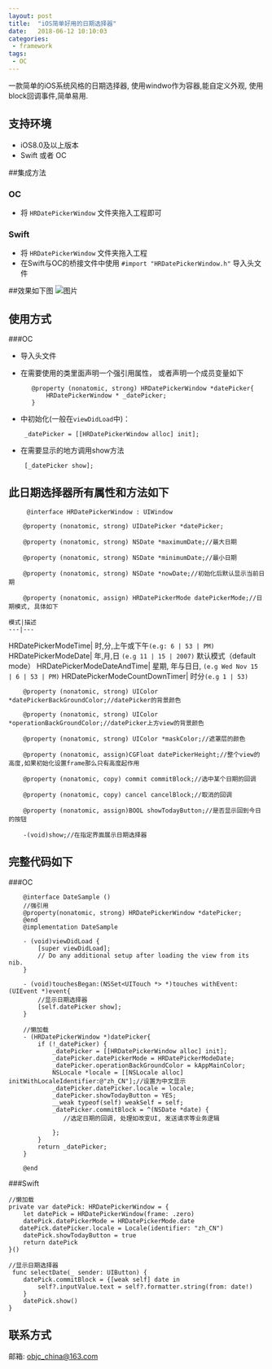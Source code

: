 ```yaml
---
layout: post
title:  "iOS简单好用的日期选择器"
date:   2018-06-12 10:10:03
categories:
 - framework
tags:
 - OC
---
```


一款简单的iOS系统风格的日期选择器, 使用windwo作为容器,能自定义外观, 使用block回调事件,简单易用.

<!--more-->

## 支持环境

- iOS8.0及以上版本
- Swift 或者 OC

##集成方法

### OC
- 将 `HRDatePickerWindow` 文件夹拖入工程即可

### Swift
- 将 `HRDatePickerWindow` 文件夹拖入工程
- 在Swift与OC的桥接文件中使用 `#import "HRDatePickerWindow.h"` 导入头文件

##效果如下图
![图片](/assets/images/DatePicker/datePicker.png)
	

## 使用方式

###OC

- 导入头文件
- 在需要使用的类里面声明一个强引用属性， 或者声明一个成员变量如下
	
		 @property (nonatomic, strong) HRDatePickerWindow *datePicker{
			 HRDatePickerWindow * _datePicker;
		 }
	 
	 
-  中初始化(一般在`viewDidLoad`中)： 

		_datePicker = [[HRDatePickerWindow alloc] init];

-  在需要显示的地方调用show方法

 		[_datePicker show];
 	
 ## 此日期选择器所有属性和方法如下
 
		 @interface HRDatePickerWindow : UIWindow
		 
		@property (nonatomic, strong) UIDatePicker *datePicker;
		
		@property (nonatomic, strong) NSDate *maximumDate;//最大日期
		
		@property (nonatomic, strong) NSDate *minimumDate;//最小日期
		
		@property (nonatomic, strong) NSDate *nowDate;//初始化后默认显示当前日期
		
		@property (nonatomic, assign) HRDatePickerMode datePickerMode;//日期模式, 具体如下
		
	模式|描述
	---|---
HRDatePickerModeTime| 时,分,上午或下午`(e.g: 6 | 53 | PM)`
HRDatePickerModeDate|   年,月,日 `(e.g 11 | 15 | 2007)` 默认模式（default mode）
HRDatePickerModeDateAndTime| 星期, 年与日日, `(e.g Wed Nov 15 | 6 | 53 | PM)`
HRDatePickerModeCountDownTimer| 时分`(e.g 1 | 53)`
				
		
		@property (nonatomic, strong) UIColor *datePickerBackGroundColor;//datePicker的背景颜色
		
		@property (nonatomic, strong) UIColor *operationBackGroundColor;//datePicker上方view的背景颜色
		
		@property (nonatomic, strong) UIColor *maskColor;//遮罩层的颜色
			
		@property (nonatomic, assign)CGFloat datePickerHeight;//整个view的高度,如果初始化设置frame那么只有高度起作用
		
		@property (nonatomic, copy) commit commitBlock;//选中某个日期的回调
		
		@property (nonatomic, copy) cancel cancelBlock;//取消的回调
		
		@property (nonatomic, assign)BOOL showTodayButton;//是否显示回到今日的按钮
		
		-(void)show;//在指定界面展示日期选择器
 		

## 完整代码如下

###OC

		@interface DateSample ()
		//强引用
		@property(nonatomic, strong) HRDatePickerWindow *datePicker;
		@end
		@implementation DateSample
		
		- (void)viewDidLoad {
		    [super viewDidLoad];
		    // Do any additional setup after loading the view from its nib.
		}
		
		- (void)touchesBegan:(NSSet<UITouch *> *)touches withEvent:(UIEvent *)event{
			//显示日期选择器
			[self.datePicker show];
		}
		
		//懒加载
		- (HRDatePickerWindow *)datePicker{
		    if (!_datePicker) {
		        _datePicker = [[HRDatePickerWindow alloc] init];
		        _datePicker.datePickerMode = HRDatePickerModeDate;
		        _datePicker.operationBackGroundColor = kAppMainColor;
		        NSLocale *locale = [[NSLocale alloc] initWithLocaleIdentifier:@"zh_CN"];//设置为中文显示
		        _datePicker.datePicker.locale = locale;
		        _datePicker.showTodayButton = YES;
		        __weak typeof(self) weakSelf = self;
		        _datePicker.commitBlock = ^(NSDate *date) {
		           //选定日期的回调, 处理如改变UI, 发送请求等业务逻辑
		            
		        };
		    }
		    return _datePicker;
		}
		
		@end


###Swift

	//懒加载
    private var datePick: HRDatePickerWindow = {
        let datePick = HRDatePickerWindow(frame: .zero)
        datePick.datePickerMode = HRDatePickerMode.date
       datePick.datePicker.locale = Locale(identifier: "zh_CN")
        datePick.showTodayButton = true
        return datePick
    }()
    
    //显示日期选择器
     func selectDate(_ sender: UIButton) {
        datePick.commitBlock = {[weak self] date in
            self?.inputValue.text = self?.formatter.string(from: date!)
        }
        datePick.show()
    }
    
 
    
##   联系方式

邮箱: objc_china@163.com